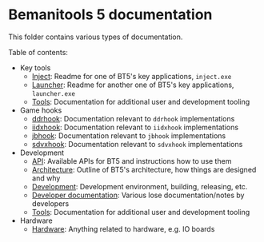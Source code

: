 # Bemanitools 5 documentation

This folder contains various types of documentation.

Table of contents:

* Key tools
  * [Inject](inject.md): Readme for one of BT5's key applications, `inject.exe`
  * [Launcher](launcher.md): Readme for another one of BT5's key applications, `launcher.exe`
  * [Tools](tools/README.md): Documentation for additional user and development tooling
* Game hooks
  * [ddrhook](ddrhook/README.md): Documentation relevant to `ddrhook` implementations
  * [iidxhook](iidxhook/README.md): Documentation relevant to `iidxhook` implementations
  * [jbhook](jbhook/README.md): Documentation relevant to `jbhook` implementations
  * [sdvxhook](sdvxhook/README.md): Documentation relevant to `sdvxhook` implementations
* Development
  * [API](api.md): Available APIs for BT5 and instructions how to use them
  * [Architecture](architecture.md): Outline of BT5's architecture, how things are designed and why
  * [Development](development.md): Development environment, building, releasing, etc.
  * [Developer documentation](dev/README.md): Various lose documentation/notes by developers
  * [Tools](tools/README.md): Documentation for additional user and development tooling
* Hardware
  * [Hardware](hardware/README.md): Anything related to hardware, e.g. IO boards

